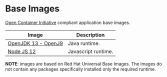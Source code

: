 # Base Images

[Open Container Initiative](https://www.opencontainers.org/about) compliant application base images.

| Image | Description |
|---|---|
| [OpenJDK 13 - OpenJ9](jdk/13-j9-ubi8-min/readme.md) | Java runtime. |
| [Node JS 12](node/12-ubi8-min/readme.md) | Javascript runtime.

**NOTE**: images are based on Red Hat Universal Base Images.
The images do not contain any packages specifically installed only the required runtime.

